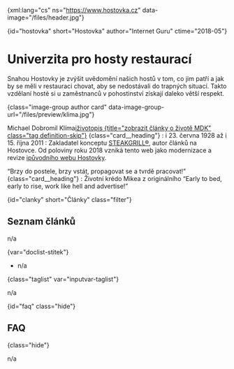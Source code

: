 
{xml:lang="cs" ns="https://www.hostovka.cz" data-image="/files/header.jpg"}

{id="hostovka" short="Hostovka" author="Internet Guru" ctime="2018-05"}

# Univerzita pro hosty restaurací 

Snahou Hostovky je zvýšit uvědomění našich hostů v tom, co jim patří a jak by se měli v restauraci chovat, aby se nedostávali do trapných situací. Takto vzdělaní hosté si u zaměstnanců v pohostinství získají daleko větší respekt. 

{class="image-group author card" data-image-group-url="/files/preview/klima.jpg"}

Michael Dobromil Klíma[<span class="fa fa-tag">i</span>životopis {title="zobrazit články o životě MDK" class="tag definition-skip"}][1] {class="card__heading"}
:   <span class="far fa-asterisk">i</span> 23. června 1928 až <span class="far fa-cross">i</span> 15. října 2011 
:   Zakladatel konceptu [STEAKGRILL®][2], autor článků na Hostovce. Od poloviny roku 2018 vzniká tento web jako modernizace a revize [<span class="far fa-globe">i</span>původního webu Hostovky][3]. 

<q>Brzy do postele, brzy vstát, propagovat se a tvrdě pracovat!</q> {class="card__heading"}
:   Životní krédo Mikea z originálního <q xml:lang="en">Early to bed, early to rise, work like hell and advertise!</q> 

{id="clanky" short="Články" class="filter"}

## Seznam článků 

n/a

{var="doclist-stitek"}

  * n/a 

{class="taglist" var="inputvar-taglist"}

n/a 

{id="faq" class="hide"}

## FAQ 

{class="hide"}

n/a

 [1]: ?stitek=zivotopis#clanky
 [2]: https://www.steakgrill.cz
 [3]: http://2017.hostovka.cz

